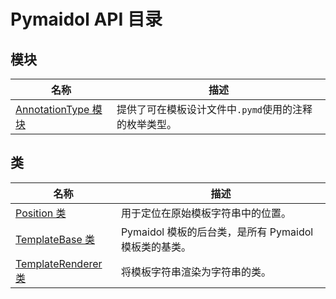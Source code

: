 # Pymaidol API 目录

## 模块

名称 | 描述
--- | ---
[AnnotationType 模块](AnnotationType/AnnotationType模块.md) | 提供了可在模板设计文件中`.pymd`使用的注释的枚举类型。

## 类

名称 | 描述
--- | ---
[Position 类](Position类.md) | 用于定位在原始模板字符串中的位置。
[TemplateBase 类](TemplateBase类.md) | Pymaidol 模板的后台类，是所有 Pymaidol 模板类的基类。
[TemplateRenderer 类](TemplateRenderer类.md) | 将模板字符串渲染为字符串的类。
